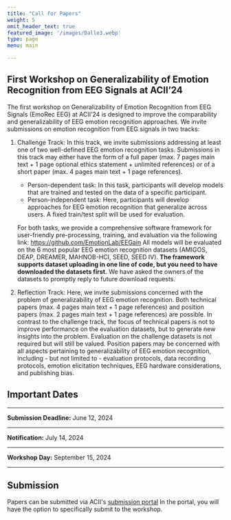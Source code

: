 ```yaml
---
title: "Call for Papers"
weight: 5
omit_header_text: true
featured_image: '/images/Dalle3.webp'
type: page
menu: main

---
```


## First Workshop on Generalizability of Emotion Recognition from EEG Signals at ACII’24

The first workshop on Generalizability of Emotion Recognition from EEG Signals (EmoRec EEG) at ACII’24 is designed to improve the comparability and generalizability of EEG emotion recognition approaches. We invite submissions on emotion recognition from EEG signals in two tracks:
1. Challenge Track: In this track, we invite submissions addressing at least one of two well-defined EEG emotion recognition tasks. Submissions in this track may either have the form of a full paper (max. 7 pages main text + 1 page optional ethics statement + unlimited references) or of a short paper (max. 4 pages main text + 1 page references). 
   - Person-dependent task: In this task, participants will develop models that are trained and tested on the data of a specific participant. 
   - Person-independent task: Here, participants will develop approaches for EEG emotion recognition that generalize across users. A fixed train/test split will be used for evaluation.
   
   For both tasks, we provide a comprehensive software framework for user-friendly pre-processing, training, and evaluation via the following link: https://github.com/EmotionLab/EEGain All models will be evaluated on the 6 most popular EEG emotion recognition datasets (AMIGOS, DEAP, DREAMER, MAHNOB-HCI, SEED, SEED IV). **The framework supports dataset uploading in one line of code, but you need to have downloaded the datasets first.** We have asked the owners of the datasets to promptly reply to future download requests. 

      
2. Reflection Track: Here, we invite submissions concerned with the problem of generalizability of EEG emotion recognition. Both technical papers (max. 4 pages main text + 1 page references) and position papers (max. 2 pages main text + 1 page references) are possible. In contrast to the challenge track, the focus of technical papers is not to improve performance on the evaluation datasets, but to generate new insights into the problem. Evaluation on the challenge datasets is not required but will still be valued. Position papers may be concerned with all aspects pertaining to generalizability of EEG emotion recognition, including - but not limited to - evaluation protocols, data recording protocols, emotion elicitation techniques, EEG hardware considerations, and publishing bias.


## Important Dates
---
**Submission Deadline:** June 12, 2024 <br>

---
**Notification:** July 14, 2024 <br>

---
**Workshop Day:** September 15, 2024

---

## Submission

Papers can be submitted via ACII's [submission portal](https://easychair.org/account2/signin?l=9161489160958518132) In the portal, you will have the option to specifically submit to the workshop.